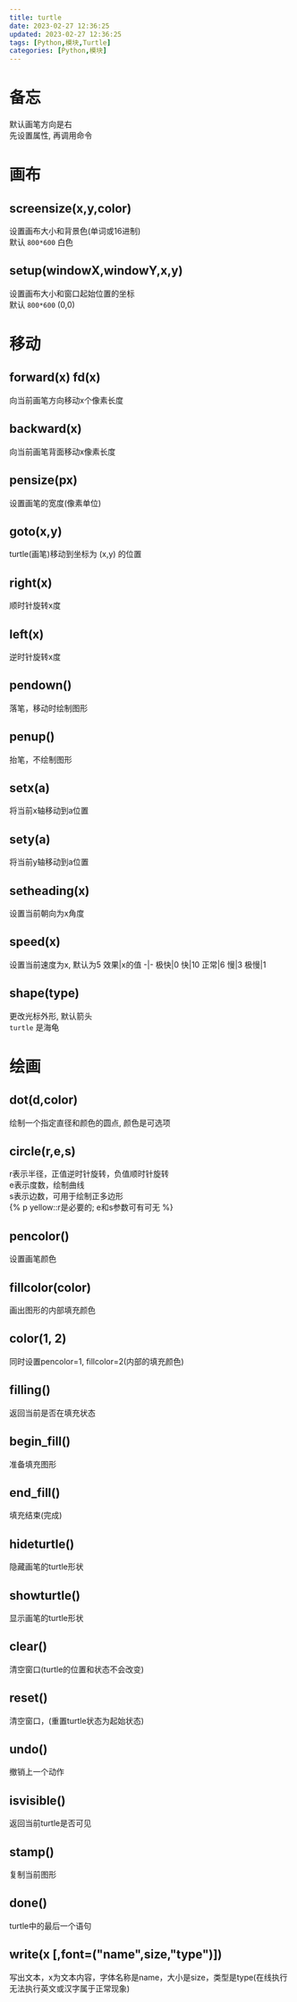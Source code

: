 ```yaml
---
title: turtle
date: 2023-02-27 12:36:25
updated: 2023-02-27 12:36:25
tags: [Python,模块,Turtle]
categories: [Python,模块]
---
```

# 备忘
默认画笔方向是右  
先设置属性, 再调用命令

# 画布
## screensize(x,y,color)
设置画布大小和背景色(单词或16进制)  
默认 `800*600` 白色

## setup(windowX,windowY,x,y)
设置画布大小和窗口起始位置的坐标  
默认 `800*600` (0,0)

# 移动
## forward(x) fd(x)
向当前画笔方向移动x个像素长度

## backward(x)
向当前画笔背面移动x像素长度

## pensize(px)
设置画笔的宽度(像素单位)

## goto(x,y)
turtle(画笔)移动到坐标为 (x,y) 的位置

## right(x)
顺时针旋转x度

## left(x)
逆时针旋转x度

## pendown()
落笔，移动时绘制图形

## penup()
抬笔，不绘制图形

## setx(a)
将当前x轴移动到a位置

## sety(a)
将当前y轴移动到a位置

## setheading(x)
设置当前朝向为x角度

## speed(x)
设置当前速度为x, 默认为5
效果|x的值
-|-
极快|0
快|10
正常|6
慢|3
极慢|1

## shape(type)
更改光标外形, 默认箭头  
`turtle` 是海龟

# 绘画
## dot(d,color)
绘制一个指定直径和颜色的圆点, 颜色是可选项

## circle(r,e,s)
r表示半径，正值逆时针旋转，负值顺时针旋转  
e表示度数，绘制曲线  
s表示边数，可用于绘制正多边形  
{% p yellow::r是必要的; e和s参数可有可无 %}

## pencolor()
设置画笔颜色

## fillcolor(color)
画出图形的内部填充颜色

## color(1, 2)
同时设置pencolor=1, fillcolor=2(内部的填充颜色)

## filling()
返回当前是否在填充状态

## begin_fill()
准备填充图形

## end_fill()
填充结束(完成)

## hideturtle()
隐藏画笔的turtle形状

## showturtle()
显示画笔的turtle形状

## clear()
清空窗口(turtle的位置和状态不会改变)

## reset()
清空窗口，(重置turtle状态为起始状态)

## undo()
撤销上一个动作

## isvisible()
返回当前turtle是否可见

## stamp()
复制当前图形

## done()
turtle中的最后一个语句

## write(x [,font=("name",size,"type")])
写出文本，x为文本内容，字体名称是name，大小是size，类型是type(在线执行无法执行英文或汉字属于正常现象)